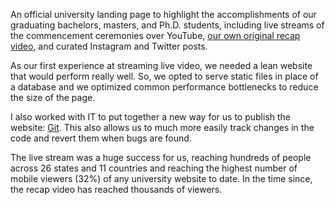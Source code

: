 An official university landing page to highlight the accomplishments of our graduating bachelors, masters, and Ph.D. students, including live streams of the commencement ceremonies over YouTube, [our own original recap video](https://youtu.be/VTRt64lE3uQ), and curated Instagram and Twitter posts.

As our first experience at streaming live video, we needed a lean website that would perform really well. So, we opted to serve static files in place of a database and we optimized common performance bottlenecks to reduce the size of the page.

I also worked with IT to put together a new way for us to publish the website: [Git](http://git-scm.com/). This also allows us to much more easily track changes in the code and revert them when bugs are found.

The live stream was a huge success for us, reaching hundreds of people across 26 states and 11 countries and reaching the highest number of mobile viewers (32%) of any university website to date. In the time since, the recap video has reached thousands of viewers.